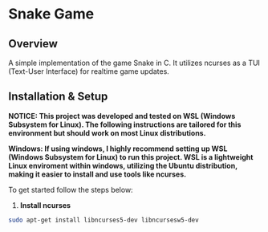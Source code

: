 # Snake Game

## **Overview**
A simple implementation of the game Snake in C. It utilizes ncurses as a TUI (Text-User Interface) for realtime game updates.

## **Installation & Setup**
**NOTICE: This project was developed and tested on WSL (Windows Subsystem for Linux). The following instructions are tailored for this environment but should work on most Linux distributions.**

**Windows: If using windows, I highly recommend setting up WSL (Windows Subsystem for Linux) to run this project. WSL is a lightweight Linux enviroment within windows, utilizing the Ubuntu distribution, making it easier to install and use tools like ncurses.**

To get started follow the steps below:

1. **Install ncurses**
```sh
sudo apt-get install libncurses5-dev libncursesw5-dev
```


